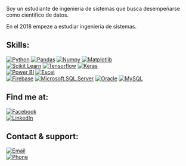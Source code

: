 Soy un estudiante de ingenieria de sistemas que busca desempeñarse como cientifico de datos.

En el 2018 empeze a estudiar ingenieria de sistemas.

## Skills:
[![Python](https://img.shields.io/badge/Python-999999?style=for-the-badge&logo=python&logoColor=white&labelColor=101010)]()
[![Pandas](https://img.shields.io/badge/Pandas-FA7343?style=for-the-badge&logo=pandas&logoColor=white&labelColor=101010)]()
[![Numpy](https://img.shields.io/badge/Numpy-1575F9?style=for-the-badge&logo=numpy&logoColor=white&labelColor=101010)]()
[![Matplotlib](https://img.shields.io/badge/Matplotlib-1575F9?style=for-the-badge&logo=plotly&logoColor=white&labelColor=101010)]()
</br>
[![Scikit Learn](https://img.shields.io/badge/Scikit_Learn-1575F9?style=for-the-badge&logo=scikitlearn&logoColor=white&labelColor=101010)]()
[![Tensorflow](https://img.shields.io/badge/Tensorflow-1575F9?style=for-the-badge&logo=tensorflow&logoColor=white&labelColor=101010)]()
[![Keras](https://img.shields.io/badge/Keras-1575F9?style=for-the-badge&logo=keras&logoColor=white&labelColor=101010)]()
</br>
[![Power BI](https://img.shields.io/badge/Power_BI-3DDC84?style=for-the-badge&logo=powerbi&logoColor=white&labelColor=101010)]()
[![Excel](https://img.shields.io/badge/Excel-0095D5?style=for-the-badge&logo=microsoftexcel&logoColor=white&labelColor=101010)]()
</br>
[![Firebase](https://img.shields.io/badge/Firebase-FFCA28?style=for-the-badge&logo=firebase&logoColor=white&labelColor=101010)]()
[![Microsoft.SQL.Server](https://img.shields.io/badge/SQL_SERVER-339933?style=for-the-badge&logo=microsoftsqlserver&logoColor=white&labelColor=101010)]()
[![Oracle](https://img.shields.io/badge/Oracle-47A248?style=for-the-badge&logo=oracle&logoColor=white&labelColor=101010)]()
[![MySQL](https://img.shields.io/badge/MySQL-4479A1?style=for-the-badge&logo=mysql&logoColor=white&labelColor=101010)]()
</br>

## Find me at:

[![Facebook](https://img.shields.io/badge/Facebook-@John_Yulber_Inga_Lapa-1877F2?style=for-the-badge&logo=facebook&logoColor=white&labelColor=101010)](https://www.facebook.com/0dejohn/)
</br>
[![LinkedIn](https://img.shields.io/badge/LinkedIn-John_Yulber_Inga_Lapa-0077B5?style=for-the-badge&logo=linkedin&logoColor=white&labelColor=101010)](https://www.linkedin.com/in/john-yulber-inga-lapa/)

## Contact & support:

[![Email](https://img.shields.io/badge/johnyulberingalapa@gmail.com-correo_personal-D14836?style=for-the-badge7&logo=gmail&logoColor=white&labelColor=101010)](mailto:braismoure@mouredev.com)
</br>
[![Phone](https://img.shields.io/badge/+51_912719166-FFDD00?style=for-the-badge&logo=phonepe&logoColor=white&labelColor=101010)](https://www.buymeacoffee.com/mouredev)
